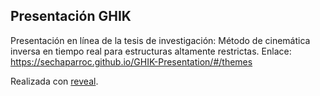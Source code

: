 ## Presentación GHIK

Presentación en línea de la tesis de investigación: Método de cinemática inversa en tiempo real para estructuras altamente restrictas.
Enlace: https://sechaparroc.github.io/GHIK-Presentation/#/themes

Realizada con [reveal](https://github.com/hakimel/reveal.js).
